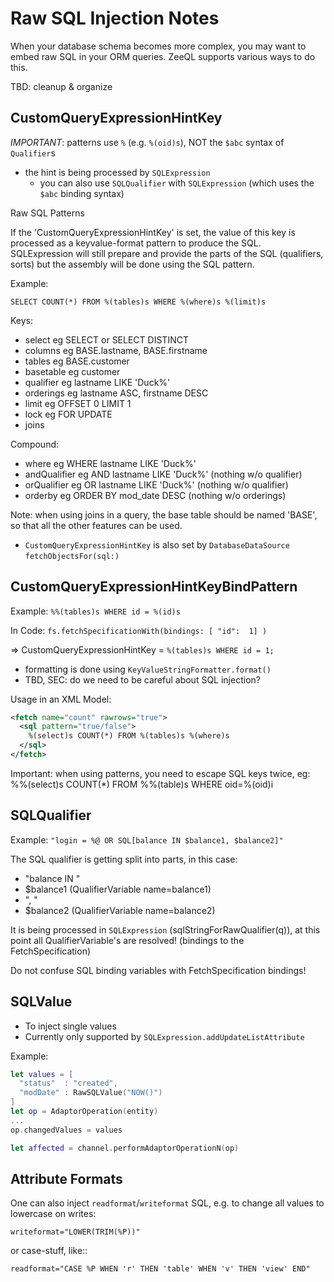 # Raw SQL Injection Notes

When your database schema becomes more complex, you may want to embed raw SQL
in your ORM queries.
ZeeQL supports various ways to do this.

TBD: cleanup & organize

## CustomQueryExpressionHintKey

*IMPORTANT*:
patterns use `%` (e.g. `%(oid)s`), NOT the `$abc` syntax of `Qualifier`s
- the hint is being processed by `SQLExpression`
  - you can also use `SQLQualifier` with `SQLExpression` (which uses the
    `$abc` binding syntax)
          
Raw SQL Patterns
    
If the 'CustomQueryExpressionHintKey' is set, the value of this key is
processed as a keyvalue-format pattern to produce the SQL. SQLExpression
will still prepare and provide the parts of the SQL (qualifiers, sorts)
but the assembly will be done using the SQL pattern.

Example:

    SELECT COUNT(*) FROM %(tables)s WHERE %(where)s %(limit)s
    
Keys:
- select       eg SELECT or SELECT DISTINCT
- columns      eg BASE.lastname, BASE.firstname
- tables       eg BASE.customer
- basetable    eg customer
- qualifier    eg lastname LIKE 'Duck%'
- orderings    eg lastname ASC, firstname DESC
- limit        eg OFFSET 0 LIMIT 1
- lock         eg FOR UPDATE
- joins

Compound:
- where        eg WHERE lastname LIKE 'Duck%'
- andQualifier eg AND lastname LIKE 'Duck%'   (nothing w/o qualifier) 
- orQualifier  eg OR  lastname LIKE 'Duck%'   (nothing w/o qualifier) 
- orderby      eg ORDER BY mod_date DESC (nothing w/o orderings) 

Note: when using joins in a query, the base table should be named
      'BASE', so that all the other features can be used.

- `CustomQueryExpressionHintKey` is also set by `DatabaseDataSource`
  `fetchObjectsFor(sql:)`
    

## CustomQueryExpressionHintKeyBindPattern

Example: `%%(tables)s WHERE id = %(id)s`

In Code: `fs.fetchSpecificationWith(bindings: [ "id":  1] )`

=> CustomQueryExpressionHintKey = `%(tables)s WHERE id = 1;`

- formatting is done using `KeyValueStringFormatter.format()`
- TBD, SEC: do we need to be careful about SQL injection?

Usage in an XML Model:

```xml
<fetch name="count" rawrows="true">
  <sql pattern="true/false">
    %(select)s COUNT(*) FROM %(tables)s %(where)s
  </sql>
</fetch>
```

Important: when using patterns, you need to escape SQL keys twice, eg:
           %%(select)s COUNT(*) FROM %%(table)s WHERE oid=%(oid)i


## SQLQualifier

Example: `"login = %@ OR SQL[balance IN $balance1, $balance2]"`

The SQL qualifier is getting split into parts, in this case:
- "balance IN "
- $balance1 (QualifierVariable name=balance1)
- ", "
- $balance2 (QualifierVariable name=balance2)

It is being processed in `SQLExpression` (sqlStringForRawQualifier(q)),
at this point all QualifierVariable's are resolved! (bindings to the
FetchSpecification)

Do not confuse SQL binding variables with FetchSpecification bindings!


## SQLValue

- To inject single values
- Currently only supported by `SQLExpression.addUpdateListAttribute`

Example:
```Swift
let values = [
  "status"  : "created",
  "modDate" : RawSQLValue("NOW()")
]
let op = AdaptorOperation(entity)
...
op.changedValues = values

let affected = channel.performAdaptorOperationN(op)
```

## Attribute Formats

One can also inject `readformat`/`writeformat` SQL, e.g. to change all values
to lowercase on writes:

    writeformat="LOWER(TRIM(%P))"

or case-stuff, like::

    readformat="CASE %P WHEN 'r' THEN 'table' WHEN 'v' THEN 'view' END"

